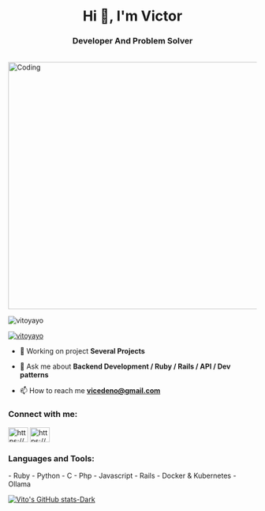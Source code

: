 <!-- ![MasterHead](https://1.bp.blogspot.com/-7A4WynwLsMw/XbBpCXG8fHI/AAAAAAAAMt4/uOa1bpLskYgrwGbllhSu2SDj_Mig8SXJQCLcBGAsYHQ/s1600/2000_600px.gif) -->
<h1 align="center">Hi 👋, I'm Victor</h1>
<h3 align="center">Developer And Problem Solver</h3>
<br><img align="center" alt="Coding" width="1000px" height="500vh"  src="https://cdn.dribbble.com/users/1162077/screenshots/5403918/focus-animation.gif">

<p align="left"> <img src="[https://komarev.com/ghpvc/?username=prashantkumarupadhyay2504&label=Profile%20views&color=0e75b6&style=flat](https://komarev.com/ghpvc/?username=vitoyayo&label=Profile%20views&color=0e75b6&style=flat)" alt="vitoyayo" /> </p>

<p align="left"> <a href="https://github.com/ryo-ma/github-profile-trophy"><img src="https://github-profile-trophy.vercel.app/?username=vitoyayo" alt="vitoyayo" /></a> </p>

- 🔭 Working on project **Several Projects**

- 💬 Ask me about **Backend Development / Ruby / Rails / API / Dev patterns**

- 📫 How to reach me **vicedeno@gmail.com**

<h3 align="left">Connect with me:</h3>
<p align="left">
<a href="https://www.linkedin.com/in/vcedenov/" target="blank"><img align="center" src="https://raw.githubusercontent.com/rahuldkjain/github-profile-readme-generator/master/src/images/icons/Social/linked-in-alt.svg" alt="https://www.linkedin.com/in/vcedenov/" height="30" width="40" /></a>
<a href="https://instagram.com/https://www.instagram.com/vitoyayo/" target="blank"><img align="center" src="https://raw.githubusercontent.com/rahuldkjain/github-profile-readme-generator/master/src/images/icons/Social/instagram.svg" alt="https://www.instagram.com/vitoyayo/" height="30" width="40" /></a>
</p>

<h3 align="left">Languages and Tools:</h3>
- Ruby 
- Python
- C
- Php
- Javascript
- Rails 
- Docker & Kubernetes
- Ollama 

[![Vito's GitHub stats-Dark](https://github-readme-stats.vercel.app/api?username=vitoyayo&show_icons=true&theme=dark#gh-dark-mode-only)](https://github.com/vitoyayo/)
